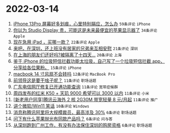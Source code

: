 # 2022-03-14

1. [iPhone 13Pro 屏幕好多划痕，心里特别膈应，怎么办](https://www.v2ex.com/t/840121) `59条评论` `iPhone`
1. [你以为 Studio Display 贵，可能这是未来最便宜的苹果显示器了](https://www.v2ex.com/t/840131) `34条评论` `Apple`
1. [现在急用 iPad ，买哪一款？](https://www.v2ex.com/t/840139) `22条评论` `Apple`
1. [来吧，在深圳，还上班没有居家的兄弟来互相安慰](https://www.v2ex.com/t/840127) `21条评论` `深圳`
1. [在上海的朋友们还好吗?被隔离了十四天...](https://www.v2ex.com/t/840159) `20条评论` `上海`
1. [鉴于 iPhone 的垃圾短信拦截功能太垃圾，自己写了一个垃圾短信拦截 app，分享给各位果粉。](https://www.v2ex.com/t/840128) `15条评论` `iPhone`
1. [macbook 14 寸风扇不会转吗](https://www.v2ex.com/t/840160) `12条评论` `MacBook Pro`
1. [前领导这是要干啥子呢？](https://www.v2ex.com/t/840168) `11条评论` `职场话题`
1. [广东电信网厅修复已开通功能查询](https://www.v2ex.com/t/840154) `11条评论` `宽带症候群`
1. [周四发布的红米 K50 + 天玑 9000 希望可以 3000 以内](https://www.v2ex.com/t/840134) `11条评论` `小米`
1. [[新老用户同享]腾讯云海外 2 核 2G30M 带宽轻量 8 元/月起](https://www.v2ex.com/t/840133) `11条评论` `推广`
1. [讲个微软/Win11 笑话](https://www.v2ex.com/t/840161) `10条评论` `Windows`
1. [消息称腾讯阿里将大规模裁员，最高涉及 30%](https://www.v2ex.com/t/840177) `6条评论` `职场话题`
1. [问下有什么苹果抛光布同款产品吗？](https://www.v2ex.com/t/840153) `6条评论` `问与答`
1. [从深圳跑到广州工作，有没有办法保住深圳的购房资格](https://www.v2ex.com/t/840138) `6条评论` `职场话题`
